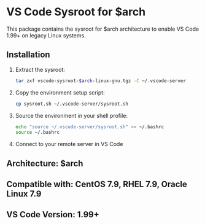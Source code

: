 # VS Code Sysroot for $arch

This package contains the sysroot for $arch architecture to enable VS Code 1.99+ on legacy Linux systems.

## Installation

1. Extract the sysroot:
   ```bash
   tar zxf vscode-sysroot-$arch-linux-gnu.tgz -C ~/.vscode-server
   ```

2. Copy the environment setup script:
   ```bash
   cp sysroot.sh ~/.vscode-server/sysroot.sh
   ```

3. Source the environment in your shell profile:
   ```bash
   echo "source ~/.vscode-server/sysroot.sh" >> ~/.bashrc
   source ~/.bashrc
   ```

4. Connect to your remote server in VS Code

## Architecture: $arch
## Compatible with: CentOS 7.9, RHEL 7.9, Oracle Linux 7.9
## VS Code Version: 1.99+